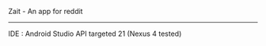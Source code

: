 Zait - An app for reddit
_________________________________

IDE : Android Studio
API targeted 21 (Nexus 4 tested)
 
